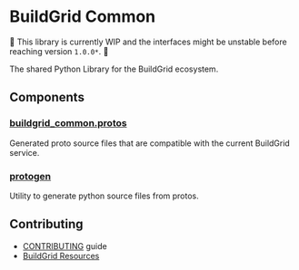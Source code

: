 # BuildGrid Common

🚧 This library is currently WIP and the interfaces might be unstable before reaching version `1.0.0*`. 🚧

The shared Python Library for the BuildGrid ecosystem.

## Components

### [buildgrid_common.protos](./buildgrid_common/protos/)

Generated proto source files that are compatible with the current BuildGrid service.

### [protogen](./protos/protogen.py)

Utility to generate python source files from protos.

## Contributing

- [CONTRIBUTING](./CONTRIBUTING.md) guide
- [BuildGrid Resources](https://buildgrid.build/index.html#resources)
